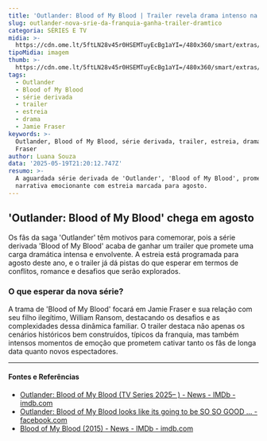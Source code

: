 ```yaml
---
title: 'Outlander: Blood of My Blood | Trailer revela drama intenso na série derivada'
slug: outlander-nova-srie-da-franquia-ganha-trailer-dramtico
categoria: SÉRIES E TV
midia: >-
  https://cdn.ome.lt/5ftLN28v45r0HSEMTuyEcBg1aYI=/480x360/smart/extras/conteudos/Captura_de_tela_2025-05-19_174231.png
tipoMidia: imagem
thumb: >-
  https://cdn.ome.lt/5ftLN28v45r0HSEMTuyEcBg1aYI=/480x360/smart/extras/conteudos/Captura_de_tela_2025-05-19_174231.png
tags:
  - Outlander
  - Blood of My Blood
  - série derivada
  - trailer
  - estreia
  - drama
  - Jamie Fraser
keywords: >-
  Outlander, Blood of My Blood, série derivada, trailer, estreia, drama, Jamie
  Fraser
author: Luana Souza
data: '2025-05-19T21:20:12.747Z'
resumo: >-
  A aguardada série derivada de 'Outlander', 'Blood of My Blood', promete uma
  narrativa emocionante com estreia marcada para agosto.
---
```


## 'Outlander: Blood of My Blood' chega em agosto

Os fãs da saga 'Outlander' têm motivos para comemorar, pois a série derivada 'Blood of My Blood' acaba de ganhar um trailer que promete uma carga dramática intensa e envolvente. A estreia está programada para agosto deste ano, e o trailer já dá pistas do que esperar em termos de conflitos, romance e desafios que serão explorados.

### O que esperar da nova série?

A trama de 'Blood of My Blood' focará em Jamie Fraser e sua relação com seu filho ilegítimo, William Ransom, destacando os desafios e as complexidades dessa dinâmica familiar. O trailer destaca não apenas os cenários históricos bem construídos, típicos da franquia, mas também intensos momentos de emoção que prometem cativar tanto os fãs de longa data quanto novos espectadores.

---

#### Fontes e Referências

- [Outlander: Blood of My Blood (TV Series 2025– ) - News - IMDb - imdb.com](https://www.imdb.com/title/tt18332852/news/)
- [Outlander: Blood of My Blood looks like its going to be SO SO GOOD ... - facebook.com](https://www.facebook.com/groups/1174927186366625/posts/outlander-blood-of-my-blood-looks-like-its-going-to-be-so-so-good-omg-the-produc/2002374720288530/)
- [Blood of My Blood (2015) - News - IMDb - imdb.com](https://www.imdb.com/title/tt2922590/news/)
